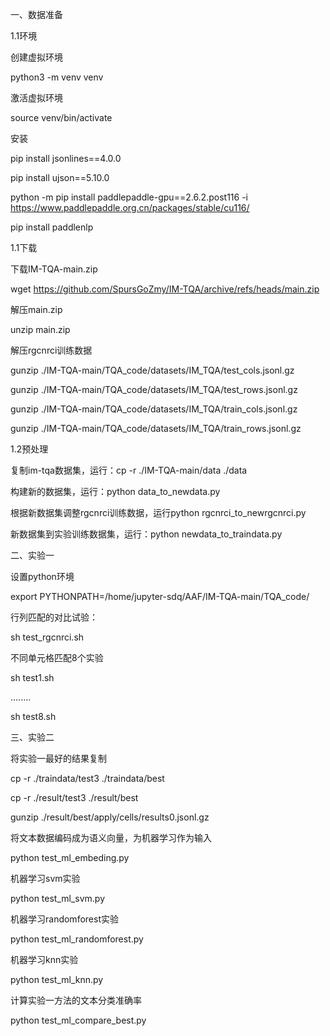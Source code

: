 一、数据准备

1.1环境

创建虚拟环境

python3 -m venv venv

激活虚拟环境

source venv/bin/activate

安装

pip install jsonlines==4.0.0

pip install ujson==5.10.0

python -m pip install paddlepaddle-gpu==2.6.2.post116 -i https://www.paddlepaddle.org.cn/packages/stable/cu116/

pip install paddlenlp

1.1下载

下载IM-TQA-main.zip

wget https://github.com/SpursGoZmy/IM-TQA/archive/refs/heads/main.zip

解压main.zip

unzip main.zip

解压rgcnrci训练数据

gunzip ./IM-TQA-main/TQA_code/datasets/IM_TQA/test_cols.jsonl.gz

gunzip ./IM-TQA-main/TQA_code/datasets/IM_TQA/test_rows.jsonl.gz

gunzip ./IM-TQA-main/TQA_code/datasets/IM_TQA/train_cols.jsonl.gz

gunzip ./IM-TQA-main/TQA_code/datasets/IM_TQA/train_rows.jsonl.gz

1.2预处理

复制im-tqa数据集，运行：cp -r ./IM-TQA-main/data  ./data

构建新的数据集，运行：python data_to_newdata.py

根据新数据集调整rgcnrci训练数据，运行python rgcnrci_to_newrgcnrci.py

新数据集到实验训练数据集，运行：python newdata_to_traindata.py

二、实验一

设置python环境

export PYTHONPATH=/home/jupyter-sdq/AAF/IM-TQA-main/TQA_code/

行列匹配的对比试验：

sh test_rgcnrci.sh

不同单元格匹配8个实验

sh test1.sh

........

sh test8.sh

三、实验二

将实验一最好的结果复制

cp -r ./traindata/test3 ./traindata/best

cp -r ./result/test3 ./result/best

gunzip ./result/best/apply/cells/results0.jsonl.gz

将文本数据编码成为语义向量，为机器学习作为输入

python test_ml_embeding.py

机器学习svm实验

python test_ml_svm.py

机器学习randomforest实验

python test_ml_randomforest.py

机器学习knn实验

python test_ml_knn.py

计算实验一方法的文本分类准确率

python test_ml_compare_best.py
